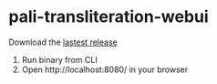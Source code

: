 # pali-transliteration-webui

Download the [lastest release](https://github.com/tassa-yoniso-manasi-karoto/pali-transliteration-webui/releases)

1. Run binary from CLI
2. Open http://localhost:8080/ in your browser
